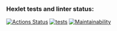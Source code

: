 ### Hexlet tests and linter status:
[![Actions Status](https://github.com/Artkiller971/backend-project-lvl3/actions/workflows/hexlet-check.yml/badge.svg)](https://github.com/Artkiller971/backend-project-lvl3/actions)
[![tests](https://github.com/Artkiller971/backend-project-lvl3/actions/workflows/test.yml/badge.svg?event=push)](https://github.com/Artkiller971/backend-project-lvl3/actions/workflows/test.yml)
[![Maintainability](https://api.codeclimate.com/v1/badges/2d008d0e6e8ba5331ea7/maintainability)](https://codeclimate.com/github/Artkiller971/backend-project-lvl3/maintainability)